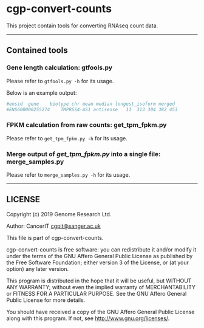 # cgp-convert-counts

This project contain tools for converting RNAseq count data.

---
## Contained tools

### Gene length calculation: **gtfools.py**

Please refer to `gtfools.py -h` for its usage.

Below is an example output:

```bash
#ensid	gene	biotype	chr	mean median longest_isoform	merged
#ENSG00000255274	TMPRSS4-AS1	antisense	11	313	304	382	453
```

### FPKM calculation from raw counts: **get_tpm_fpkm.py**

Please refer to `get_tpm_fpkm.py -h` for its usage.

### Merge output of *get_tpm_fpkm.py* into a single file: **merge_samples.py**

Please refer to `merge_samples.py -h` for its usage.

---
## LICENSE

Copyright (c) 2019 Genome Research Ltd.

Author: CancerIT <cgpit@sanger.ac.uk>

This file is part of cgp-convert-counts.

cgp-convert-counts is free software: you can redistribute it and/or modify it under the terms of the GNU Affero General Public License as published by the Free Software Foundation; either version 3 of the License, or (at your option) any later version.

This program is distributed in the hope that it will be useful, but WITHOUT ANY WARRANTY; without even the implied warranty of MERCHANTABILITY or FITNESS FOR A PARTICULAR PURPOSE. See the GNU Affero General Public License for more details.

You should have received a copy of the GNU Affero General Public License along with this program. If not, see <http://www.gnu.org/licenses/>.
